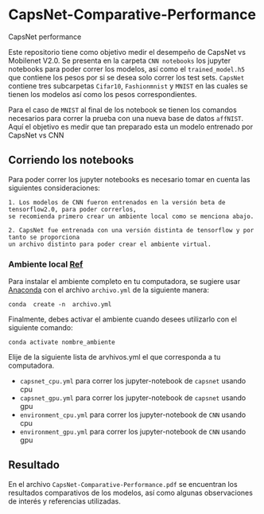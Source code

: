 # CapsNet-Comparative-Performance
CapsNet performance 

Este repositorio tiene como objetivo medir el desempeño de CapsNet vs Mobilenet V2.0. Se presenta en la carpeta `CNN notebooks` los jupyter notebooks para poder correr los modelos, así como el `trained_model.h5` que contiene los pesos por si se desea solo correr los test sets. `CapsNet`  contiene tres subcarpetas `Cifar10`, `Fashionmnist` y `MNIST` en las cuales se tienen los modelos así como los pesos correspondientes.

Para el caso de `MNIST` al final de los notebook se tienen los comandos necesarios para correr la prueba con una nueva base de datos `affNIST`. Aquí el objetivo es medir que tan preparado esta un modelo entrenado por CapsNet vs CNN

## Corriendo los notebooks

Para poder correr los jupyter notebooks es necesario tomar en cuenta las siguientes consideraciones:

	1. Los modelos de CNN fueron entrenados en la versión beta de tensorflow2.0, para poder correrlos,
	se recomienda primero crear un ambiente local como se menciona abajo.

	2. CapsNet fue entrenada con una versión distinta de tensorflow y por tanto se proporciona 
	un archivo distinto para poder crear el ambiente virtual.

### Ambiente local [Ref](https://github.com/gibranfp/CursoAprendizajeProfundo)
Para instalar el ambiente completo en tu computadora, se sugiere usar [Anaconda](https://www.anaconda.com/) con el archivo `archivo.yml` de la siguiente manera: 

```
conda  create -n  archivo.yml
```

Finalmente, debes activar el ambiente cuando desees utilizarlo con el siguiente comando:

```
conda activate nombre_ambiente
```

Elije de la siguiente lista de arvhivos.yml el que corresponda a tu computadora.

* `capsnet_cpu.yml` para correr los jupyter-notebook de `capsnet` usando cpu 
* `capsnet_gpu.yml` para correr los jupyter-notebook de `capsnet` usando gpu
* `environment_cpu.yml` para correr los jupyter-notebook de `CNN` usando cpu 
* `environment_gpu.yml` para correr los jupyter-notebook de `CNN` usando gpu 


## Resultado

En el archivo `CapsNet-Comparative-Performance.pdf` se encuentran los resultados comparativos de los modelos, así como algunas observaciones de interés y referencias utilizadas.
